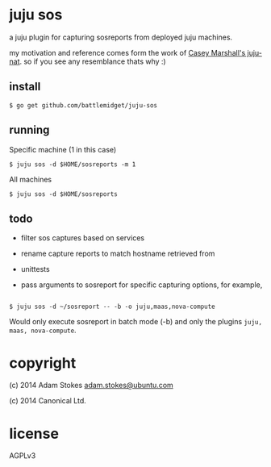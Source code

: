 juju sos
========

a juju plugin for capturing sosreports from deployed juju machines.

my motivation and reference comes form the  work of
[Casey Marshall's juju-nat](https://github.com/cmars/juju-nat). so if
you see any resemblance thats why :)


## install

```console
$ go get github.com/battlemidget/juju-sos
```

## running

Specific machine (1 in this case)

```console
$ juju sos -d $HOME/sosreports -m 1
```

All machines

```console
$ juju sos -d $HOME/sosreports
```

## todo

* filter sos captures based on services

* rename capture reports to match hostname retrieved from

* unittests

* pass arguments to sosreport for specific capturing options, for example,

```console

$ juju sos -d ~/sosreport -- -b -o juju,maas,nova-compute

```

Would only execute sosreport in batch mode (-b) and only the plugins `juju, maas, nova-compute`.

# copyright

(c) 2014 Adam Stokes <adam.stokes@ubuntu.com>

(c) 2014 Canonical Ltd.

# license

AGPLv3
